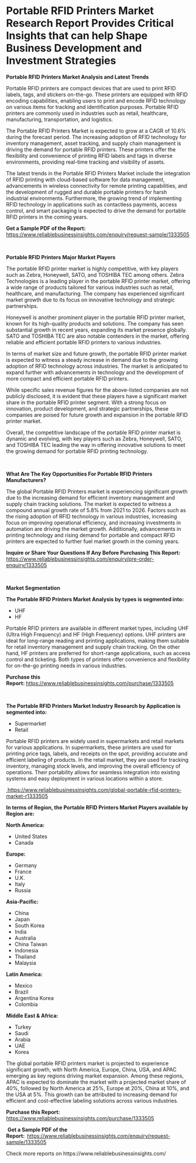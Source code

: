 <p><h1>Portable RFID Printers Market Research Report Provides Critical Insights that can help Shape Business Development and Investment Strategies</h1></p><p><strong>Portable RFID Printers Market Analysis and Latest Trends</strong></p>
<p><p>Portable RFID printers are compact devices that are used to print RFID labels, tags, and stickers on-the-go. These printers are equipped with RFID encoding capabilities, enabling users to print and encode RFID technology on various items for tracking and identification purposes. Portable RFID printers are commonly used in industries such as retail, healthcare, manufacturing, transportation, and logistics.</p><p>The Portable RFID Printers Market is expected to grow at a CAGR of 10.6% during the forecast period. The increasing adoption of RFID technology for inventory management, asset tracking, and supply chain management is driving the demand for portable RFID printers. These printers offer the flexibility and convenience of printing RFID labels and tags in diverse environments, providing real-time tracking and visibility of assets.</p><p>The latest trends in the Portable RFID Printers Market include the integration of RFID printing with cloud-based software for data management, advancements in wireless connectivity for remote printing capabilities, and the development of rugged and durable portable printers for harsh industrial environments. Furthermore, the growing trend of implementing RFID technology in applications such as contactless payments, access control, and smart packaging is expected to drive the demand for portable RFID printers in the coming years.</p></p>
<p><strong>Get a Sample PDF of the Report:&nbsp;</strong> <a href="https://www.reliablebusinessinsights.com/enquiry/request-sample/1333505">https://www.reliablebusinessinsights.com/enquiry/request-sample/1333505</a></p>
<p>&nbsp;</p>
<p><strong>Portable RFID Printers Major Market Players</strong></p>
<p><p>The portable RFID printer market is highly competitive, with key players such as Zebra, Honeywell, SATO, and TOSHIBA TEC among others. Zebra Technologies is a leading player in the portable RFID printer market, offering a wide range of products tailored for various industries such as retail, healthcare, and manufacturing. The company has experienced significant market growth due to its focus on innovative technology and strategic partnerships.</p><p>Honeywell is another prominent player in the portable RFID printer market, known for its high-quality products and solutions. The company has seen substantial growth in recent years, expanding its market presence globally. SATO and TOSHIBA TEC are also notable contenders in the market, offering reliable and efficient portable RFID printers to various industries.</p><p>In terms of market size and future growth, the portable RFID printer market is expected to witness a steady increase in demand due to the growing adoption of RFID technology across industries. The market is anticipated to expand further with advancements in technology and the development of more compact and efficient portable RFID printers.</p><p>While specific sales revenue figures for the above-listed companies are not publicly disclosed, it is evident that these players have a significant market share in the portable RFID printer segment. With a strong focus on innovation, product development, and strategic partnerships, these companies are poised for future growth and expansion in the portable RFID printer market.</p><p>Overall, the competitive landscape of the portable RFID printer market is dynamic and evolving, with key players such as Zebra, Honeywell, SATO, and TOSHIBA TEC leading the way in offering innovative solutions to meet the growing demand for portable RFID printing technology.</p></p>
<p>&nbsp;</p>
<p><strong>What Are The Key Opportunities For Portable RFID Printers Manufacturers?</strong></p>
<p><p>The global Portable RFID Printers market is experiencing significant growth due to the increasing demand for efficient inventory management and supply chain tracking solutions. The market is expected to witness a compound annual growth rate of 5.8% from 2021 to 2026. Factors such as the rising adoption of RFID technology in various industries, increasing focus on improving operational efficiency, and increasing investments in automation are driving the market growth. Additionally, advancements in printing technology and rising demand for portable and compact RFID printers are expected to further fuel market growth in the coming years.</p></p>
<p><strong>Inquire or Share Your Questions If Any Before Purchasing This Report:</strong> <a href="https://www.reliablebusinessinsights.com/enquiry/pre-order-enquiry/1333505">https://www.reliablebusinessinsights.com/enquiry/pre-order-enquiry/1333505</a></p>
<p>&nbsp;</p>
<p><strong>Market Segmentation</strong></p>
<p><strong>The Portable RFID Printers Market Analysis by types is segmented into:</strong></p>
<p><ul><li>UHF</li><li>HF</li></ul></p>
<p><p>Portable RFID printers are available in different market types, including UHF (Ultra High Frequency) and HF (High Frequency) options. UHF printers are ideal for long-range reading and printing applications, making them suitable for retail inventory management and supply chain tracking. On the other hand, HF printers are preferred for short-range applications, such as access control and ticketing. Both types of printers offer convenience and flexibility for on-the-go printing needs in various industries.</p></p>
<p><strong>Purchase this Report:&nbsp;</strong><a href="https://www.reliablebusinessinsights.com/purchase/1333505">https://www.reliablebusinessinsights.com/purchase/1333505</a></p>
<p>&nbsp;</p>
<p><strong>The Portable RFID Printers Market Industry Research by Application is segmented into:</strong></p>
<p><ul><li>Supermarket</li><li>Retail</li></ul></p>
<p><p>Portable RFID printers are widely used in supermarkets and retail markets for various applications. In supermarkets, these printers are used for printing price tags, labels, and receipts on the spot, providing accurate and efficient labeling of products. In the retail market, they are used for tracking inventory, managing stock levels, and improving the overall efficiency of operations. Their portability allows for seamless integration into existing systems and easy deployment in various locations within a store.</p></p>
<p><a href="https://www.reliablebusinessinsights.com/global-portable-rfid-printers-market-r1333505">&nbsp;https://www.reliablebusinessinsights.com/global-portable-rfid-printers-market-r1333505</a></p>
<p><strong>In terms of Region, the Portable RFID Printers Market Players available by Region are:</strong></p>
<p>
    <p> <strong> North America: </strong>
        <ul>
            <li>United States</li>
            <li>Canada</li>
        </ul>
        </p> 
    <p> <strong> Europe: </strong>
        <ul>
            <li>Germany</li>
            <li>France</li>
            <li>U.K.</li>
            <li>Italy</li>
            <li>Russia</li>
        </ul>
        </p> 
    <p> <strong> Asia-Pacific: </strong>
        <ul>
            <li>China</li>
            <li>Japan</li>
            <li>South Korea</li>
            <li>India</li>
            <li>Australia</li>
            <li>China Taiwan</li>
            <li>Indonesia</li>
            <li>Thailand</li>
            <li>Malaysia</li>
        </ul>
        </p> 
    <p> <strong> Latin America: </strong>
        <ul>
            <li>Mexico</li>
            <li>Brazil</li>
            <li>Argentina Korea</li>
            <li>Colombia</li>
        </ul>
        </p> 
    <p> <strong> Middle East & Africa: </strong>
        <ul>
            <li>Turkey</li>
            <li>Saudi</li>
            <li>Arabia</li>
            <li>UAE</li>
            <li>Korea</li>
        </ul>
    </p>
    </p>
<p><p>The global portable RFID printers market is projected to experience significant growth, with North America, Europe, China, USA, and APAC emerging as key regions driving market expansion. Among these regions, APAC is expected to dominate the market with a projected market share of 40%, followed by North America at 25%, Europe at 20%, China at 10%, and the USA at 5%. This growth can be attributed to increasing demand for efficient and cost-effective labeling solutions across various industries.</p></p>
<p><strong>Purchase this Report: </strong><a href="https://www.reliablebusinessinsights.com/purchase/1333505">https://www.reliablebusinessinsights.com/purchase/1333505</a></p>
<p>&nbsp;<strong>Get a Sample PDF of the Report:&nbsp;&nbsp;</strong><a href="https://www.reliablebusinessinsights.com/enquiry/request-sample/1333505">https://www.reliablebusinessinsights.com/enquiry/request-sample/1333505</a></p>
<p><strong></strong></p>
<p>Check more reports on https://www.reliablebusinessinsights.com/</p>
